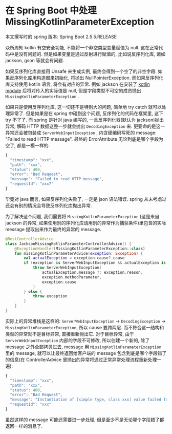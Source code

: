 # 在 Spring Boot 中处理 MissingKotlinParameterException

本文撰写时的 spring 版本: Spring Boot 2.5.5.RELEASE

众所周知 kotlin 有空安全功能, 不能将一个非空类型变量赋值为 null. 这在正常代码中是没有问题的. 但是如果变量是通过反射进行赋值的, 比如说反序列化库, 诸如 jackson, gson 等就会有问题.

如果反序列化库直接用 Unsafe 来生成实例, 最终会得到一个空了的非空字段. 如果反序列化库用构造器来初始化, 将抛出 NullPointerException. 而如果反序列化库支持使用 kotlin 语言, 将会有对应的异常. 例如 jackson 在安装了 [kotlin module](https://github.com/FasterXML/jackson-module-kotlin) 后将对传入的实际值是 null, 但是字段类型不可空的成员抛出 `MissingKotlinParameterException` .

如果只是使用反序列化库, 这一切还不是特别大的问题, 简单地 try catch 就可以处理异常了. 但是如果是在 spring 中碰到这个问题, 反序列化的代码在框架里, 这下 try 不了了. 而 spring 是针对 java 编写的, 一旦反序列化器\(默认为 jackson\)抛出异常, 解码 HTTP 数据这整一步就会抛出 `DecodingException` 来. 更要命的是这一异常还会被包装成 `ServerWebInputException` , 内含硬编码写死的 message: "Failed to read HTTP message". 最终的 ErrorAttribute 无论到底是哪个字段为空了, 都是一模一样的:

```javascript
{
  "timestamp": "xxx",
  "path": "xxx",
  "status": 400,
  "error": "Bad Request",
  "message": "Failed to read HTTP message",
  "requestId": "xxx7"
}
```

毕竟对 java 而言, 如果反序列化失败了, 一定是 json 语法错误. spring 从未考虑过还会有别的情况会导致反序列化库抛出异常.

为了解决这个问题, 我们需要将 `MissingKotlinParameterException` \(这是来自 jackson 的异常, 如果使用别的序列化库请用别的异常作为捕获条件\)里包含的实际 message 提取出来作为最终的异常的 message.

```kotlin
@RestControllerAdvice
class JacksonMissingKotlinParameterControllerAdvice() {
    @ExceptionHandler(MissingKotlinParameterException::class)
    fun missingKotlinParameterAdvice(exception: Exception) {
        val actualException = exception.cause?.cause
        if (exception is ServerWebInputException && actualException is MissingKotlinParameterException) {
            throw ServerWebInputException(
                actualException.message ?: exception.reason,
                exception.methodParameter,
                exception.cause
            )
        } else {
            throw exception
        }
    }
}
```

实际上的异常堆栈是这样的: `ServerWebInputException` -&gt; `DecodingException` -&gt; `MissingKotlinParameterException`, 所以 cause 要跨两层. 而不符合这一结构和类型的异常就不是目标异常, 直接重新抛出它. 对于目标异常, 由于 `ServerWebInputException` 内部的字段不可修改, 所以创建一个新的, 除了 message 之外全部拷贝过去, message 用 `MissingKotlinParameterException` 里的 message, 就可以让最终返回给客户端的 message 包含到底是哪个字段错了的信息\(在 ControllerAdvice 里抛出的异常将通过正常异常处理流程重新处理一遍\):

```javascript
{
  "timestamp": "xxx",
  "path": "xxx",
  "status": 400,
  "error": "Bad Request",
  "message": "Instantiation of [simple type, class xxx] value failed for JSON property xxx due to missing (therefore NULL) value for creator parameter xxx which is a non-nullable type\n at [Source: (io.netty.buffer.ByteBufInputStream); line: 1, column: 2] (through reference chain: xxx[\"xxx\"])",
  "requestId": "xxx"
}
```

虽然这样的 message 可能还需要进一步处理, 但是至少不是无论哪个字段错了都返回一样的消息了.

